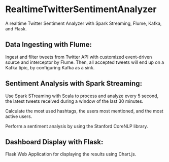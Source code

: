 # RealtimeTwitterSentimentAnalyzer

A realtime Twitter Sentiment Analyzer with Spark Streaming, Flume, Kafka, and Flask.

## Data Ingesting with Flume: 
 
Ingest and filter tweets from Twitter API 
with customized event-driven source and interceptor by Flume.
Then, all accepted tweets will end up on a Kafka tipic, by configuring Kafka as a sink.
  
## Sentiment Analysis with Spark Streaming: 

Use Spark STreaming with Scala to process and analyze every 5 second, 
the latest tweets received during a window of the last 30 minutes. 

Calculate the most used hashtags, the users most mentioned, and the most active users. 

Perform a sentiment analysis by using the Stanford CoreNLP library.


## Dashboard Display with Flask: 

Flask Web Application for displaying the results using Chart.js.

